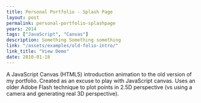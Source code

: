 ```yaml
---
title: Personal Portfolio - Splash Page
layout: post
permalink: personal-portfolio-splashpage
years: 2014
tags: ["JavaScript", "Canvas"]
description: Something Something something
link: "/assets/examples/old-folio-intro/"
link_title: "View Demo"
date: 2010-01-18
---
```


A JavaScript Canvas (HTML5) introduction animation to the old version of my portfolio. Created as an excuse to play with JavaScript canvas. Uses an older Adobe Flash technique to plot points in 2.5D perspective (vs using a camera and generating real 3D perspective).
